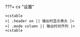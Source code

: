 ???+ cs "设置"

    >cstable
    >| .header on || 输出时显示表头 |<
    >| .mode column || 输出时对齐列 |<
    <cstable

